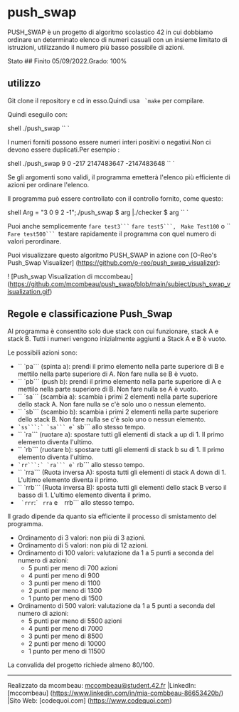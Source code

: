 # push_swap

PUSH_SWAP è un progetto di algoritmo scolastico 42 in cui dobbiamo ordinare un determinato elenco di numeri casuali con un insieme limitato di istruzioni, utilizzando il numero più basso possibile di azioni.

Stato ##
Finito 05/09/2022.Grado: 100%

## utilizzo

Git clone il repository e cd in esso.Quindi usa `` `make`` per compilare.

Quindi eseguilo con:

shell
./push_swap <numeri>
`` `

I numeri forniti possono essere numeri interi positivi o negativi.Non ci devono essere duplicati.Per esempio :

shell
./push_swap 9 0 -217 2147483647 -2147483648
`` `

Se gli argomenti sono validi, il programma emetterà l'elenco più efficiente di azioni per ordinare l'elenco.

Il programma può essere controllato con il controllo fornito, come questo:

shell
Arg = "3 0 9 2 -1";./push_swap $ arg |./checker $ arg
`` `

Puoi anche semplicemente `` fare test3``` `` `fare test5```,` `` Make Test100`` o `` `Fare test500``` `testare rapidamente il programma con quel numero di valori perordinare.

Puoi visualizzare questo algoritmo PUSH_SWAP in azione con [O-Reo's Push_Swap Visualizer] (https://github.com/o-reo/push_swap_visualizer):

! [Push_swap Visualization di mccombeau] (https://github.com/mcombeau/push_swap/blob/main/subject/push_swap_visualization.gif)

## Regole e classificazione Push_Swap

Al programma è consentito solo due stack con cui funzionare, stack A e stack B. Tutti i numeri vengono inizialmente aggiunti a Stack A e B è vuoto.

Le possibili azioni sono:

* `` `pa``` (spinta a): prendi il primo elemento nella parte superiore di B e mettilo nella parte superiore di A. Non fare nulla se B è vuoto.
* `` `pb``` (push b): prendi il primo elemento nella parte superiore di A e mettilo nella parte superiore di B. Non fare nulla se A è vuoto.
* `` `sa``` (scambia a): scambia i primi 2 elementi nella parte superiore dello stack A. Non fare nulla se c'è solo uno o nessun elemento.
* `` `sb``` (scambio b): scambia i primi 2 elementi nella parte superiore dello stack B. Non fare nulla se c'è solo uno o nessun elemento.
* `` `ss```:` `sa``` e` `` sb``` allo stesso tempo.
* `` `ra``` (ruotare a): spostare tutti gli elementi di stack a up di 1. Il primo elemento diventa l'ultimo.
* `` `rb``` (ruotare b): spostare tutti gli elementi di stack b su di 1. Il primo elemento diventa l'ultimo.
* `` `rr```:` `ra``` e` `` rb``` allo stesso tempo.
* `` `rra``` (Ruota inversa A): sposta tutti gli elementi di stack A down di 1. L'ultimo elemento diventa il primo.
* `` `rrb``` (Ruota inversa B): sposta tutti gli elementi dello stack B verso il basso di 1. L'ultimo elemento diventa il primo.
* `` `rrr``:` `` rra`` e `` `` rrb``` allo stesso tempo.

Il grado dipende da quanto sia efficiente il processo di smistamento del programma.
 
* Ordinamento di 3 valori: non più di 3 azioni.
* Ordinamento di 5 valori: non più di 12 azioni.
* Ordinamento di 100 valori: valutazione da 1 a 5 punti a seconda del numero di azioni:
  * 5 punti per meno di 700 azioni
  * 4 punti per meno di 900
  * 3 punti per meno di 1100
  * 2 punti per meno di 1300
  * 1 punto per meno di 1500
* Ordinamento di 500 valori: valutazione da 1 a 5 punti a seconda del numero di azioni:
  * 5 punti per meno di 5500 azioni
  * 4 punti per meno di 7000
  * 3 punti per meno di 8500
  * 2 punti per meno di 10000
  * 1 punto per meno di 11500

La convalida del progetto richiede almeno 80/100.

---
Realizzato da mcombeau: mccombeau@student.42.fr |LinkedIn: [mccombeau] (https://www.linkedin.com/in/mia-combbeau-86653420b/) |Sito Web: [codequoi.com] (https://www.codequoi.com)